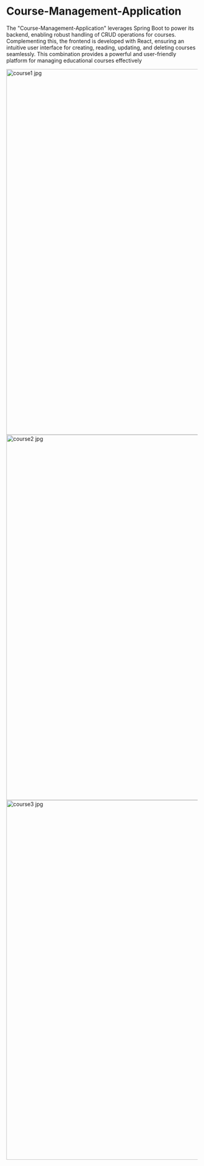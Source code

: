 # Course-Management-Application

The "Course-Management-Application" leverages Spring Boot to power its backend, enabling robust handling of CRUD operations for courses. Complementing this, the frontend is developed with React, ensuring an intuitive user interface for creating, reading, updating, and deleting courses seamlessly. This combination provides a powerful and user-friendly platform for managing educational courses effectively

<img width="960" alt="course1 jpg" src="https://github.com/Sahilarneja/Course-Management-Application/assets/112506972/1287b78b-760c-4f80-93c3-407054d4ea86">
<img width="959" alt="course2 jpg" src="https://github.com/Sahilarneja/Course-Management-Application/assets/112506972/2d7cdb6d-14d3-4da2-8e0e-0522d6d5dfcf">
<img width="944" alt="course3 jpg" src="https://github.com/Sahilarneja/Course-Management-Application/assets/112506972/f2ab7d03-c118-431e-aadd-cffd9b1592fa">

